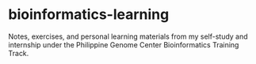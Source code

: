 # bioinformatics-learning
Notes, exercises, and personal learning materials from my self-study and internship under the Philippine Genome Center Bioinformatics Training Track.
